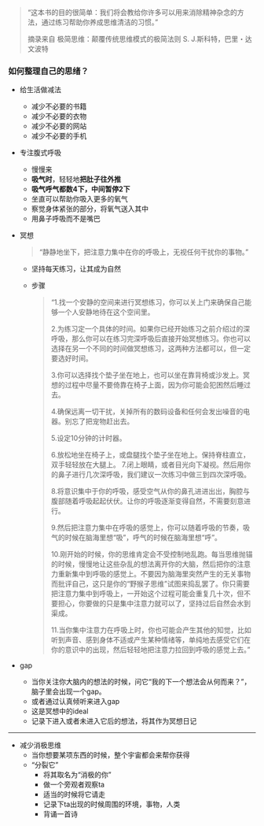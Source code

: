 > “这本书的目的很简单：我们将会教给你许多可以用来消除精神杂念的方法，通过练习帮助你养成思维清洁的习惯。”
>
> 摘录来自
> 极简思维：颠覆传统思维模式的极简法则
> S. J.斯科特，巴里・达文波特

### 如何整理自己的思绪？

- 给生活做减法

  - 减少不必要的书籍
  - 减少不必要的衣物
  - 减少不必要的网站
  - 减少不必要的手机

- 专注腹式呼吸

  - 慢慢来
  - **吸气时**，轻轻地**把肚子往外推**
  - **吸气呼气都数4下，中间暂停2下**
  - 坐直可以帮助你吸入更多的氧气
  - 察觉身体紧张的部分，将氧气送入其中
  - 用鼻子呼吸而不是嘴巴

- 冥想

  > “静静地坐下，把注意力集中在你的呼吸上，无视任何干扰你的事物。”

  - 坚持每天练习，让其成为自然

  - 步骤

    > “1.找一个安静的空间来进行冥想练习，你可以关上门来确保自己能够一个人安静地待在这个空间里。
    >
    >   2.为练习定一个具体的时间。如果你已经开始练习之前介绍过的深呼吸，那么你可以在练习完深呼吸后直接开始冥想练习。你也可以选择在另一个不同的时间做冥想练习，这两种方法都可以，但一定要选好时间。
    >
    >   3.你可以选择找个垫子坐在地上，也可以坐在靠背椅或沙发上。冥想的过程中尽量不要倚靠在椅子上面，因为你可能会犯困然后睡过去。
    >
    >   4.确保远离一切干扰，关掉所有的数码设备和任何会发出噪音的电器。别忘了把宠物赶出去。
    >
    >   5.设定10分钟的计时器。
    >
    >   6.放松地坐在椅子上，或盘腿找个垫子坐在地上。保持脊柱直立，双手轻轻放在大腿上。
    >   7.闭上眼睛，或者目光向下凝视。然后用你的鼻子进行几次深呼吸，我们建议一次练习中做三到四次深呼吸。
    >
    >   8.将意识集中于你的呼吸，感受空气从你的鼻孔进进出出，胸腔与腹部随着呼吸起起伏伏。让你的呼吸逐渐变得自然，不需要刻意进行。
    >
    >   9.然后把注意力集中在呼吸的感觉上，你可以随着呼吸的节奏，吸气的时候在脑海里想“吸”，呼气的时候在脑海里想“呼”。
    >
    > 10.刚开始的时候，你的思维肯定会不受控制地乱跑。每当思维抛锚的时候，慢慢地让这些杂乱的想法离开你的大脑，然后把你的注意力重新集中到呼吸的感觉上。不要因为脑海里突然产生的无关事物而批评自己，这只是你的“野猴子思维”试图来捣乱罢了。你只需要把注意力集中到呼吸上，一开始这个过程可能会重复几十次，但不要担心，你要做的只是集中注意力就可以了，坚持过后自然会水到渠成。
    >
    >   11.当你集中注意力在呼吸上时，你也可能会产生其他的知觉，比如听到声音、感到身体不适或产生某种情绪等，单纯地去感受它们在你的意识中的出现，然后轻轻地把注意力拉回到呼吸的感觉上去。”

- gap

  - 当你关注你大脑内的想法的时候，问它“我的下一个想法会从何而来？”，脑子里会出现一个gap。
  - 或者通过认真倾听来进入gap
  - 这是冥想中的ideal
  - 记录下进入或者未进入它后的想法，将其作为冥想日记

---

- 减少消极思维
  - 当你想要某项东西的时候，整个宇宙都会来帮你获得
  - “分裂它”
    - 将其取名为“消极的你”
    - 做一个旁观者观察ta
    - 适当的时候将它请走
    - 记录下ta出现的时候周围的环境，事物，人类
    - 背诵一首诗